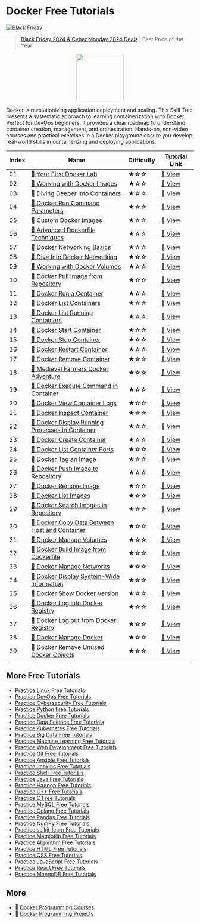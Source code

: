# Docker Free Tutorials

[![Black Friday](https://file.labex.io/images/labex-bf24.png)](https://labex.io/pricing)

> [Black Friday 2024 & Cyber Monday 2024 Deals](https://labex.io/pricing) | Best Price of the Year

<div align="center">
<img width="128px" src="https://file.labex.io/path/X5zPui0XRqNx.png">
</div>

Docker is revolutionizing application deployment and scaling. This Skill Tree presents a systematic approach to learning containerization with Docker. Perfect for DevOps beginners, it provides a clear roadmap to understand container creation, management, and orchestration. Hands-on, non-video courses and practical exercises in a Docker playground ensure you develop real-world skills in containerizing and deploying applications.

|   Index | Name                                                                                                                                      | Difficulty   | Tutorial Link                                                                                    |
|---------|-------------------------------------------------------------------------------------------------------------------------------------------|--------------|--------------------------------------------------------------------------------------------------|
|      01 | [📖 Your First Docker Lab](https://labex.io/tutorials/docker-your-first-docker-lab-92719)                                                  | ★☆☆          | [🔗 View](https://labex.io/tutorials/docker-your-first-docker-lab-92719)                          |
|      02 | [📖 Working with Docker Images](https://labex.io/tutorials/docker-working-with-docker-images-388939)                                       | ★☆☆          | [🔗 View](https://labex.io/tutorials/docker-working-with-docker-images-388939)                    |
|      03 | [📖 Diving Deeper Into Containers](https://labex.io/tutorials/docker-diving-deeper-into-containers-388951)                                 | ★☆☆          | [🔗 View](https://labex.io/tutorials/docker-diving-deeper-into-containers-388951)                 |
|      04 | [📖 Docker Run Command Parameters](https://labex.io/tutorials/docker-docker-run-command-parameters-389228)                                 | ★☆☆          | [🔗 View](https://labex.io/tutorials/docker-docker-run-command-parameters-389228)                 |
|      05 | [📖 Custom Docker Images](https://labex.io/tutorials/docker-custom-docker-images-389185)                                                   | ★☆☆          | [🔗 View](https://labex.io/tutorials/docker-custom-docker-images-389185)                          |
|      06 | [📖 Advanced Dockerfile Techniques](https://labex.io/tutorials/docker-advanced-dockerfile-techniques-389027)                               | ★☆☆          | [🔗 View](https://labex.io/tutorials/docker-advanced-dockerfile-techniques-389027)                |
|      07 | [📖 Docker Networking Basics](https://labex.io/tutorials/docker-docker-networking-basics-389048)                                           | ★☆☆          | [🔗 View](https://labex.io/tutorials/docker-docker-networking-basics-389048)                      |
|      08 | [📖 Dive Into Docker Networking](https://labex.io/tutorials/docker-dive-into-docker-networking-389047)                                     | ★☆☆          | [🔗 View](https://labex.io/tutorials/docker-dive-into-docker-networking-389047)                   |
|      09 | [📖 Working with Docker Volumes](https://labex.io/tutorials/docker-working-with-docker-volumes-389189)                                     | ★☆☆          | [🔗 View](https://labex.io/tutorials/docker-working-with-docker-volumes-389189)                   |
|      10 | [📖 Docker Pull Image from Repository](https://labex.io/tutorials/docker-docker-pull-image-from-repository-271485)                         | ★☆☆          | [🔗 View](https://labex.io/tutorials/docker-docker-pull-image-from-repository-271485)             |
|      11 | [📖 Docker Run a Container](https://labex.io/tutorials/docker-docker-run-a-container-271495)                                               | ★☆☆          | [🔗 View](https://labex.io/tutorials/docker-docker-run-a-container-271495)                        |
|      12 | [📖 Docker List Containers](https://labex.io/tutorials/docker-docker-list-containers-271475)                                               | ★☆☆          | [🔗 View](https://labex.io/tutorials/docker-docker-list-containers-271475)                        |
|      13 | [📖 Docker List Running Containers](https://labex.io/tutorials/docker-docker-list-running-containers-271483)                               | ★☆☆          | [🔗 View](https://labex.io/tutorials/docker-docker-list-running-containers-271483)                |
|      14 | [📖 Docker Start Container](https://labex.io/tutorials/docker-docker-start-container-271499)                                               | ★☆☆          | [🔗 View](https://labex.io/tutorials/docker-docker-start-container-271499)                        |
|      15 | [📖 Docker Stop Container](https://labex.io/tutorials/docker-docker-stop-container-271501)                                                 | ★☆☆          | [🔗 View](https://labex.io/tutorials/docker-docker-stop-container-271501)                         |
|      16 | [📖 Docker Restart Container](https://labex.io/tutorials/docker-docker-restart-container-271489)                                           | ★☆☆          | [🔗 View](https://labex.io/tutorials/docker-docker-restart-container-271489)                      |
|      17 | [📖 Docker Remove Container](https://labex.io/tutorials/docker-docker-remove-container-271491)                                             | ★☆☆          | [🔗 View](https://labex.io/tutorials/docker-docker-remove-container-271491)                       |
|      18 | [📖 Medieval Farmers Docker Adventure](https://labex.io/tutorials/docker-medieval-farmers-docker-adventure-271453)                         | ★☆☆          | [🔗 View](https://labex.io/tutorials/docker-medieval-farmers-docker-adventure-271453)             |
|      19 | [📖 Docker Execute Command in Container](https://labex.io/tutorials/docker-docker-execute-command-in-container-271461)                     | ★☆☆          | [🔗 View](https://labex.io/tutorials/docker-docker-execute-command-in-container-271461)           |
|      20 | [📖 Docker View Container Logs](https://labex.io/tutorials/docker-docker-view-container-logs-271473)                                       | ★☆☆          | [🔗 View](https://labex.io/tutorials/docker-docker-view-container-logs-271473)                    |
|      21 | [📖 Docker Inspect Container](https://labex.io/tutorials/docker-docker-inspect-container-271467)                                           | ★☆☆          | [🔗 View](https://labex.io/tutorials/docker-docker-inspect-container-271467)                      |
|      22 | [📖 Docker Display Running Processes in Container](https://labex.io/tutorials/docker-docker-display-running-processes-in-container-271507) | ★☆☆          | [🔗 View](https://labex.io/tutorials/docker-docker-display-running-processes-in-container-271507) |
|      23 | [📖 Docker Create Container](https://labex.io/tutorials/docker-docker-create-container-271459)                                             | ★☆☆          | [🔗 View](https://labex.io/tutorials/docker-docker-create-container-271459)                       |
|      24 | [📖 Docker List Container Ports](https://labex.io/tutorials/docker-docker-list-container-ports-271479)                                     | ★☆☆          | [🔗 View](https://labex.io/tutorials/docker-docker-list-container-ports-271479)                   |
|      25 | [📖 Docker Tag an Image](https://labex.io/tutorials/docker-docker-tag-an-image-271505)                                                     | ★☆☆          | [🔗 View](https://labex.io/tutorials/docker-docker-tag-an-image-271505)                           |
|      26 | [📖 Docker Push Image to Repository](https://labex.io/tutorials/docker-docker-push-image-to-repository-271487)                             | ★☆☆          | [🔗 View](https://labex.io/tutorials/docker-docker-push-image-to-repository-271487)               |
|      27 | [📖 Docker Remove Image](https://labex.io/tutorials/docker-docker-remove-image-271493)                                                     | ★☆☆          | [🔗 View](https://labex.io/tutorials/docker-docker-remove-image-271493)                           |
|      28 | [📖 Docker List Images](https://labex.io/tutorials/docker-docker-list-images-271463)                                                       | ★☆☆          | [🔗 View](https://labex.io/tutorials/docker-docker-list-images-271463)                            |
|      29 | [📖 Docker Search Images in Repository](https://labex.io/tutorials/docker-docker-search-images-in-repository-271497)                       | ★☆☆          | [🔗 View](https://labex.io/tutorials/docker-docker-search-images-in-repository-271497)            |
|      30 | [📖 Docker Copy Data Between Host and Container](https://labex.io/tutorials/docker-docker-copy-data-between-host-and-container-271457)     | ★☆☆          | [🔗 View](https://labex.io/tutorials/docker-docker-copy-data-between-host-and-container-271457)   |
|      31 | [📖 Docker Manage Volumes](https://labex.io/tutorials/docker-docker-manage-volumes-271511)                                                 | ★☆☆          | [🔗 View](https://labex.io/tutorials/docker-docker-manage-volumes-271511)                         |
|      32 | [📖 Docker Build Image from Dockerfile](https://labex.io/tutorials/docker-docker-build-image-from-dockerfile-271455)                       | ★☆☆          | [🔗 View](https://labex.io/tutorials/docker-docker-build-image-from-dockerfile-271455)            |
|      33 | [📖 Docker Manage Networks](https://labex.io/tutorials/docker-docker-manage-networks-271477)                                               | ★☆☆          | [🔗 View](https://labex.io/tutorials/docker-docker-manage-networks-271477)                        |
|      34 | [📖 Docker Display System-Wide Information](https://labex.io/tutorials/docker-docker-display-system-wide-information-271465)               | ★☆☆          | [🔗 View](https://labex.io/tutorials/docker-docker-display-system-wide-information-271465)        |
|      35 | [📖 Docker Show Docker Version](https://labex.io/tutorials/docker-docker-show-docker-version-271509)                                       | ★☆☆          | [🔗 View](https://labex.io/tutorials/docker-docker-show-docker-version-271509)                    |
|      36 | [📖 Docker Log into Docker Registry](https://labex.io/tutorials/docker-docker-log-into-docker-registry-271469)                             | ★☆☆          | [🔗 View](https://labex.io/tutorials/docker-docker-log-into-docker-registry-271469)               |
|      37 | [📖 Docker Log out from Docker Registry](https://labex.io/tutorials/docker-docker-log-out-from-docker-registry-271471)                     | ★☆☆          | [🔗 View](https://labex.io/tutorials/docker-docker-log-out-from-docker-registry-271471)           |
|      38 | [📖 Docker Manage Docker](https://labex.io/tutorials/docker-docker-manage-docker-271503)                                                   | ★☆☆          | [🔗 View](https://labex.io/tutorials/docker-docker-manage-docker-271503)                          |
|      39 | [📖 Docker Remove Unused Docker Objects](https://labex.io/tutorials/docker-docker-remove-unused-docker-objects-271481)                     | ★☆☆          | [🔗 View](https://labex.io/tutorials/docker-docker-remove-unused-docker-objects-271481)           |

## More Free Tutorials

- [Practice Linux Free Tutorials](https://github.com/labex-labs/linux-free-tutorials)
- [Practice DevOps Free Tutorials](https://github.com/labex-labs/devops-free-tutorials)
- [Practice Cybersecurity Free Tutorials](https://github.com/labex-labs/cybersecurity-free-tutorials)
- [Practice Python Free Tutorials](https://github.com/labex-labs/python-free-tutorials)
- [Practice Docker Free Tutorials](https://github.com/labex-labs/docker-free-tutorials)
- [Practice Data Science Free Tutorials](https://github.com/labex-labs/data-science-free-tutorials)
- [Practice Kubernetes Free Tutorials](https://github.com/labex-labs/kubernetes-free-tutorials)
- [Practice Big Data Free Tutorials](https://github.com/labex-labs/bigdata-free-tutorials)
- [Practice Machine Learning Free Tutorials](https://github.com/labex-labs/ml-free-tutorials)
- [Practice Web Development Free Tutorials](https://github.com/labex-labs/web-development-free-tutorials)
- [Practice Git Free Tutorials](https://github.com/labex-labs/git-free-tutorials)
- [Practice Ansible Free Tutorials](https://github.com/labex-labs/ansible-free-tutorials)
- [Practice Jenkins Free Tutorials](https://github.com/labex-labs/jenkins-free-tutorials)
- [Practice Shell Free Tutorials](https://github.com/labex-labs/shell-free-tutorials)
- [Practice Java Free Tutorials](https://github.com/labex-labs/java-free-tutorials)
- [Practice Hadoop Free Tutorials](https://github.com/labex-labs/hadoop-free-tutorials)
- [Practice C++ Free Tutorials](https://github.com/labex-labs/cpp-free-tutorials)
- [Practice C Free Tutorials](https://github.com/labex-labs/c-free-tutorials)
- [Practice MySQL Free Tutorials](https://github.com/labex-labs/mysql-free-tutorials)
- [Practice Golang Free Tutorials](https://github.com/labex-labs/go-free-tutorials)
- [Practice Pandas Free Tutorials](https://github.com/labex-labs/pandas-free-tutorials)
- [Practice NumPy Free Tutorials](https://github.com/labex-labs/numpy-free-tutorials)
- [Practice scikit-learn Free Tutorials](https://github.com/labex-labs/sklearn-free-tutorials)
- [Practice Matplotlib Free Tutorials](https://github.com/labex-labs/matplotlib-free-tutorials)
- [Practice Algorithm Free Tutorials](https://github.com/labex-labs/algorithm-free-tutorials)
- [Practice HTML Free Tutorials](https://github.com/labex-labs/html-free-tutorials)
- [Practice CSS Free Tutorials](https://github.com/labex-labs/css-free-tutorials)
- [Practice JavaScript Free Tutorials](https://github.com/labex-labs/javascript-free-tutorials)
- [Practice React Free Tutorials](https://github.com/labex-labs/react-free-tutorials)
- [Practice MongoDB Free Tutorials](https://github.com/labex-labs/mongodb-free-tutorials)


## More

- 🔗 [Docker Programming Courses](https://github.com/labex-labs/awesome-programming-courses)
- 🔗 [Docker Programming Projects](https://github.com/labex-labs/awesome-programming-projects)

